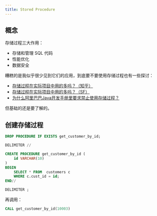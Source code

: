 ```yaml
---
title: Stored Procedure
---
```


## 概念

存储过程三大作用：

+ 存储和管理 SQL 代码
+ 性能优化
+ 数据安全

糟糕的是我似乎很少见到它们的应用，到底要不要使用存储过程也有一些探讨：

+ [存储过程在实际项目中用的多吗？（知乎）](https://www.zhihu.com/question/54408187)
+ [存储过程在实际项目中用的多吗？（SF）](https://segmentfault.com/q/1010000007981279)
+ [为什么阿里巴巴Java开发手册里要求禁止使用存储过程？](https://www.zhihu.com/question/57545650/answer/325422160)

但基础的还是要了解的。



## 创建存储过程

```sql
DROP PROCEDURE IF EXISTS get_customer_by_id;

DELIMITER //

CREATE PROCEDURE get_customer_by_id (
    id VARCHAR(10)
)
BEGIN
    SELECT * FROM  customers c
    WHERE c.cust_id = id;
END//

DELIMITER ;
```

再调用：

```sql
CALL get_customer_by_id(10003)
```

